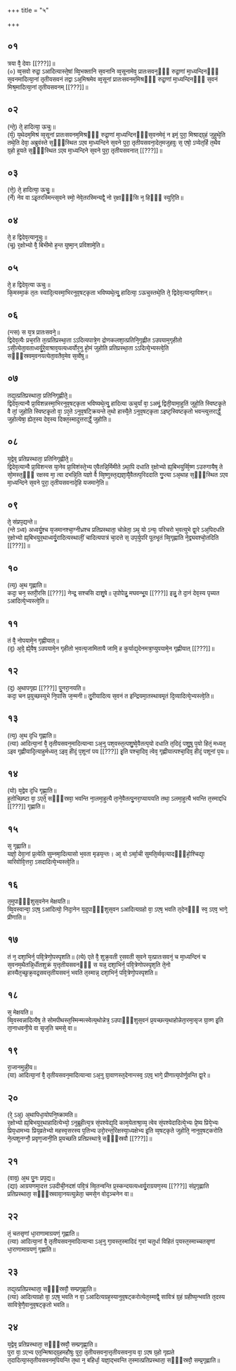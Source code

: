 +++
title = "५"

+++
## ०१
त्रया वै᳘ देवाः [[???]]॥  
(०) व्व᳘सवो रुद्रा᳘ ऽआदित्यास्ते᳘षां व्वि᳘भक्तानि स᳘वनानि व्व᳘सूनामेव᳘ प्रातःसवन᳘ᳫं᳘ रुद्रा᳘णां मा᳘ध्यन्दिनᳫँ᳭ स᳘वनमादित्या᳘नां तृतीयसवनं तद्वा ऽअ᳘मिश्रमेव व्व᳘सूनां प्रातःसवनम᳘मिश्रᳫँ᳭ रुद्रा᳘णां मा᳘ध्यन्दिनᳫँ᳭ स᳘वनं मिश्र᳘मादित्या᳘नां तृतीयसवनम् [[???]]॥  
## ०२
(न्ते᳘) ते᳘ हादित्या᳘ ऊचुः॥  
(र्य᳘) य᳘थेदम᳘मिश्रं व्व᳘सूनां प्रातःसवनम᳘मिश्रᳫँ᳭ रुद्रा᳘णां मा᳘ध्यन्दिनᳫँ᳭स᳘वनमेवं᳘ न इमं᳘ पुरा᳘ मिश्राद्ग्र᳘हं जुहुथे᳘ति तथे᳘ति देवा᳘ अब्रुवंस्ते स᳘ᳫं᳘स्थित ऽएव मा᳘ध्यन्दिने स᳘वने पुरा᳘ तृतीयसवना᳘देत᳘मजुहवुः स᳘ एषो᳘ ऽप्येत᳘र्हि त᳘थैव ग्र᳘हो हूयते स᳘ᳫँ᳘स्थित ऽएव मा᳘ध्यन्दिने स᳘वने पुरा᳘ तृतीयसवनात् [[???]]॥  
## ०३
(त्ते᳘) ते᳘ हादित्या᳘ ऊचुः᳘॥  
(र्ने) नेव वा ऽइ᳘तरस्मिन्त्स᳘वने स्मो᳘ नेवे᳘तरस्मिन्यद्वै᳘ नो र᳘क्षाᳫँ᳭सि न᳘ हिᳫँ᳭ स्युरि᳘ति॥  
## ०४
ते᳘ ह द्विदेव᳘त्यानूचुः॥  
(चू) र᳘क्षोभ्यो वै᳘ बिभीमो ह᳘न्त युष्मा᳘न् प्रविशामे᳘ति॥  
## ०५
ते᳘ ह द्विदेव᳘त्या ऊचुः॥  
कि᳘मस्मा᳘कं त᳘तः स्यादि᳘त्यस्मा᳘भिरनुव᳘षट्कृता भविष्यथे᳘त्यु᳘ हादित्या᳘ ऽऊचुस्तथे᳘ति ते᳘ द्विदेव᳘त्यान्प्रा᳘विशन्॥  
## ०६
(न्त्स) स य᳘त्र प्रातःसवने᳘॥  
द्विदेव᳘त्यैः प्रच᳘रति त᳘त्प्रतिप्रस्था᳘ता ऽऽदित्यपात्रे᳘ण द्रोणकलशा᳘त्प्रतिनि᳘गृह्णीत ऽउपयाम᳘गृहीतो ऽसी᳘त्येता᳘वताध्वर्यु᳘रे᳘वाश्राव᳘यत्यध्वर्योर᳘नु हो᳘मं जुहोति प्रतिप्रस्था᳘ता ऽऽदित्ये᳘भ्यस्त्वे᳘ति सᳫँ᳭स्रवम᳘वनयत्येता᳘वतैव᳘मेव स᳘र्व्वेषु॥  
## ०७
तद्य᳘त्प्रतिप्रस्थाता᳘ प्रतिनिगृह्णीते᳘॥  
द्विदेव᳘त्यान्वै प्रा᳘विशन्नस्मा᳘भिरनुव᳘षट्कृता भविष्यथे᳘त्यु᳘ हादित्या ऊचुर्यां वा᳘ ऽअमूं᳘ द्विती᳘यामा᳘हुतिं जुहो᳘ति स्विष्टकृ᳘ते वै तां᳘ जुहोति स्विष्टकृ᳘तो वा᳘ ऽए᳘ते ऽनुव᳘षट्क्रियन्ते त᳘थो हास्यै᳘ते ऽनुव᳘षट्कृता ऽइष्ट᳘स्विष्टकृतो भवन्त्युत्तरार्द्धे᳘ जुहोत्येषा᳘ ह्येत᳘स्य देव᳘स्य दिक्त᳘स्मादुत्तरार्द्धे᳘ जुहोति॥  
## ०८
य᳘द्वेव᳘ प्रतिप्रस्थाता᳘ प्रतिनिगृह्णीते᳘॥  
द्विदेव᳘त्यान्वै प्रा᳘विशन्त्स या᳘नेव प्रा᳘विशंस्ते᳘भ्य ए᳘वैतन्नि᳘र्मिमीते ऽथा᳘पि दधाति र᳘क्षोभ्यो ह्य᳘बिभयुर्व्वि᳘ष्ण ऽउरुगायैष᳘ ते सो᳘मस्त᳘ᳫँ᳘ रक्षस्व मा᳘ त्वा दभन्नि᳘ति यज्ञो वै व्वि᳘ष्णुस्त᳘द्यज्ञा᳘यै᳘वैतत्प᳘रिददाति गु᳘प्त्या ऽअ᳘थाह स᳘ᳫँ᳘स्थित ऽएव मा᳘ध्यन्दिने स᳘वने पुरा᳘ तृतीयसवनादे᳘हि यजमाने᳘ति॥  
## ०९
ते᳘ संप्रप᳘द्यन्ते॥  
(न्ते ऽध्व) अध्वर्यु᳘श्च य᳘जमानश्चा᳘ग्नीध्रश्च प्रतिप्रस्थाता᳘ चोन्नेता᳘ ऽथ᳘ यो ऽन्यः᳘ परिचरो भ᳘वत्युभे द्वा᳘रे ऽअ᳘पिदधति र᳘क्षोभ्यो ह्य᳘बिभयुर᳘थाध्वर्यु᳘रादित्यस्थालीं᳘ चादित्यपात्रं चा᳘दत्ते स᳘ उप᳘र्युपरि पूतभृ᳘तं व्वि᳘गृह्णाति ने᳘द्व्यवश्चो᳘तदिति [[???]]॥  
## १०
(त्य᳘) अ᳘थ गृह्णाति॥  
कदा᳘ चन᳘ स्तरी᳘रसि [[???]] नेन्द्र᳘ सश्चसि दाशु᳘षे॥ उ᳘पोपेन्नु᳘ मघवन्भू᳘य [[???]] इन्नु᳘ ते दा᳘नं देव᳘स्य पृच्यत ऽआदित्ये᳘भ्यस्त्वे᳘ति॥  
## ११
तं वै᳘ नोपयामे᳘न गृह्णीयात्॥  
(द᳘) अ᳘ग्रे᳘ ह्ये᳘वैष᳘ ऽउपयामे᳘न गृहीतो भ᳘वत्य᳘जामितायै जामि᳘ ह कुर्याद्य᳘देनमत्रा᳘प्युपयामे᳘न गृह्णीयात् [[???]]॥  
## १२
(द᳘) अ᳘थापगृह्य [[???]] पु᳘नरा᳘नयति॥  
कदा᳘ चन प्र᳘युच्छस्युभे नि᳘पासि ज᳘न्मनी॥ तु᳘रीयादित्य स᳘वनं त इन्द्रियमा᳘तस्थावमृ᳘तं दि᳘व्यादित्ये᳘भ्यस्त्वे᳘ति॥  
## १३
(त्य᳘) अ᳘थ द᳘धि गृह्णाति॥  
(त्या) आदित्या᳘नां वै᳘ तृतीयसवन᳘मादित्यान्वा ऽअ᳘नु पश᳘वस्त᳘त्पशु᳘ष्वे᳘वैतत्प᳘यो दधाति त᳘दिदं᳘ पशु᳘षु प᳘यो हितं᳘ मध्यत᳘ ऽइव गृह्णीयादि᳘त्याहुर्मध्यत᳘ ऽइव᳘ हीदं᳘ प᳘शूनां पय [[???]] इ᳘ति पश्चा᳘दिव᳘ त्वेव᳘ गृह्णीयात्पश्चा᳘दिव᳘ हीदं᳘ पशूनां प᳘यः॥  
## १४
(यो) य᳘द्वेव द᳘धि गृह्णा᳘ति॥  
हुतोच्छिष्टा वा᳘ ऽएते᳘ सᳫँ᳭स्रवा᳘ भवन्ति ना᳘लमा᳘हुत्यै ता᳘ने᳘वैतत्पु᳘नरा᳘प्याययति तथा᳘ ऽलमा᳘हुत्यै भवन्ति त᳘स्माद्दधि [[???]] गृह्णाति॥  
## १५
स᳘ गृह्णाति॥  
यज्ञो᳘ देवा᳘नां प्र᳘त्येति सुम्नमा᳘दित्यासो भ᳘वता मृडय᳘न्तः। आ᳘ वो ऽर्व्वा᳘ची सुमति᳘र्व्ववृत्यादᳫँ᳭हो᳘श्चिद्या᳘ व्वरिवोवि᳘त्तरा᳘ ऽसदादित्ये᳘भ्यस्त्वे᳘ति॥  
## १६
त᳘मुपाᳫं᳭शुस᳘वनेन मेक्षयति॥  
व्वि᳘वस्वान्वा᳘ ऽएष᳘ ऽआदित्यो᳘ निदा᳘नेन य᳘दुपाᳫं᳭शुस᳘वन ऽआदित्यग्रहो वा᳘ ऽएष᳘ भवति त᳘देनᳫं᳭ स्व᳘ ऽएव᳘ भागे᳘ प्रीणाति॥  
## १७
तं न᳘ दशा᳘भिर्न᳘ पवि᳘त्रेणो᳘पस्पृशति॥ 
(त्ये) एते वै᳘ शुक्र᳘वती र᳘सवती स᳘वने य᳘त्प्रातःसवनं᳘ च मा᳘ध्यन्दिनं च स᳘वनम᳘थैतन्नि᳘र्धीतशुक्रं य᳘त्तृतीयसवनᳫँ᳭ स यन्न᳘ दशा᳘भिर्न᳘ पवि᳘त्रेणोपस्पृश᳘ति ते᳘नो हास्यैत᳘च्छुक्र᳘वद्र᳘सवत्तृतीयसवनं᳘ भवति त᳘स्मान्न᳘ दशा᳘भिर्न᳘ पवि᳘त्रेणो᳘पस्पृशति॥  
## १८
स᳘ मेक्षयति॥  
व्वि᳘वस्वन्नादित्यैष᳘ ते सोमपीथस्त᳘स्मिन्मत्स्वेत्य᳘थोन्नेत्र᳘ ऽउपाᳫं᳭शुस᳘वनं प्र᳘यच्छत्य᳘थाहोन्नेता᳘रमा᳘सृज ग्रा᳘व्ण इ᳘ति ता᳘नाधवनी᳘ये वा सृज᳘ति चमसे᳘ वा॥  
## १९
रा᳘जानमुन्नी᳘य॥  
(या) आदित्या᳘नां वै᳘ तृतीयसवन᳘मादित्यान्वा ऽअ᳘नु ग्रा᳘वाणस्त᳘देनान्त्स्व᳘ ऽएव᳘ भागे᳘ प्रीणात्य᳘पोर्णुवन्ति द्वा᳘रे॥  
## २०
(रे᳘ ऽअ᳘) अ᳘थापिधा᳘योपनि᳘ष्क्रामति॥  
र᳘क्षोभ्यो ह्य᳘बिभयुर᳘थाहादित्येभ्यो᳘ ऽनुब्रूहीत्य᳘त्र सं᳘पश्येद्य᳘दि काम᳘येताश्रा᳘व्य᳘ त्वेव सं᳘पश्येदादित्ये᳘भ्यः प्रे᳘ष्य प्रिये᳘भ्यः प्रिय᳘धामभ्यः प्रिय᳘व्रतेभ्यो महस्व᳘सरस्य प᳘तिभ्य उरो᳘रन्त᳘रिक्षस्या᳘ध्यक्षेभ्य इ᳘ति व्व᳘षट्कृते जुहोति᳘ नानुव᳘षट्करोति ने᳘त्पशूनग्नौ᳘ प्रवृण᳘जानी᳘ति प्र᳘यच्छति प्रतिप्रस्थात्रे᳘ सᳫं᳭स्रवौ [[???]]॥  
## २१
(वाव᳘) अ᳘थ पु᳘नः प्रप᳘द्य॥  
(द्या) आग्रयणमा᳘दत्त ऽउदीची᳘नदशं पवि᳘त्रं व्वि᳘तन्वन्ति प्र᳘स्कन्दयत्यध्वर्यु᳘राग्रयण᳘स्य [[???]] संप्र᳘गृह्णाति प्रतिप्रस्थाता᳘ सᳫं᳭स्रवावा᳘नयत्युन्नेता᳘ चमसे᳘न वोद᳘ञ्चनेन वा॥  
## २२
तं᳘ चतसृणां धा᳘राणामाग्रयणं᳘ गृह्णाति॥  
(त्या) आदित्या᳘नां वै᳘ तृतीयसवन᳘मादित्यान्वा ऽअ᳘नु गा᳘वस्त᳘स्मादिदं ग᳘वां चतुर्धा विहितं प᳘यस्त᳘स्माच्चतसृणां धा᳘राणामाग्रयणं᳘ गृह्णाति॥  
## २३
तद्य᳘त्प्रतिप्रस्थाता᳘ सᳫं᳭स्रवौ᳘ सम्प्रगृह्णा᳘ति॥  
(त्या) आदित्यग्रहो वा᳘ ऽएष᳘ भवति न वा᳘ ऽआदित्यग्रह᳘स्यानुव᳘षट्करोत्येत᳘स्माद्वै᳘ सावित्रं ग्र᳘हं ग्रहीष्य᳘न्भवति त᳘दस्य सावित्रे᳘णै᳘वानुव᳘षट्कृतो भवति॥  
## २४
य᳘द्वेव᳘ प्रतिप्रस्थाता᳘ सᳫं᳭स्रवौ᳘ सम्प्रगृह्णा᳘ति॥  
पुरा वा᳘ ऽएभ्य एत᳘न्मिश्राद्ग्र᳘हमहौषुः पुरा᳘ तृतीयसवना᳘त्तृतीयसवना᳘य वा᳘ ऽएष ग्र᳘हो गृह्यते त᳘दादित्या᳘स्तृतीयसवनम᳘पियन्ति त᳘था न᳘ बहिर्धा᳘ यज्ञा᳘द्भवन्ति त᳘स्मात्प्रतिप्रस्थाता᳘ सᳫं᳭स्रवौ᳘ सम्प्र᳘गृह्णाति॥  
